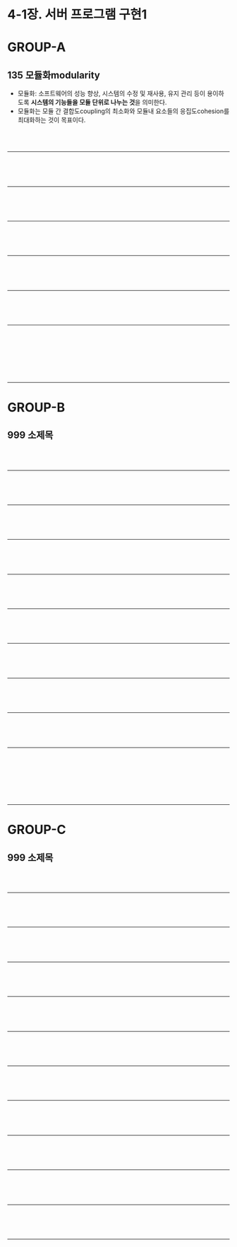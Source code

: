 # 4-1장. 서버 프로그램 구현1

# GROUP-A

## 135 모듈화modularity

- 모듈화: 소프트웨어의 성능 향상, 시스템의 수정 및 재사용, 유지 관리 등이 용이하도록 **시스템의 기능들을 모듈 단위로 나누는 것**을 의미한다.
- 모듈화는 모듈 간 결합도coupling의 최소화와 모듈내 요소들의 응집도cohesion를 최대화하는 것이 목표이다.



<br/><br/>

---

## 









<br/><br/>

---

## 









<br/><br/>

---

## 









<br/><br/>

---

## 









<br/><br/>

---

## 









<br/><br/>

---

## 










<br/><br/><br/><br/><br/>

---

# GROUP-B

## 999 소제목









<br/><br/>

---

## 









<br/><br/>

---

## 









<br/><br/>

---

## 









<br/><br/>

---

## 









<br/><br/>

---

## 









<br/><br/>

---

## 









<br/><br/>

---

## 









<br/><br/>

---

## 








<br/><br/>

---

## 








<br/><br/><br/><br/><br/>

---

# GROUP-C

## 999 소제목









<br/><br/>

---

## 









<br/><br/>

---

## 









<br/><br/>

---

## 









<br/><br/>

---

## 









<br/><br/>

---

## 









<br/><br/>

---

## 









<br/><br/>

---

## 









<br/><br/>

---

## 









<br/><br/>

---
## 









<br/><br/>

---

## 








<br/><br/>

---

## 








<br/><br/>
